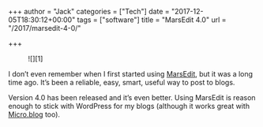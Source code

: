 +++
author = "Jack"
categories = ["Tech"]
date = "2017-12-05T18:30:12+00:00"
tags = ["software"]
title = "MarsEdit 4.0"
url = "/2017/marsedit-4-0/"

+++
 <figure class="wp-block-image">![][1]</figure> 

I don&#8217;t even remember when I first started using [MarsEdit][2], but it was a long time ago. It&#8217;s been a reliable, easy, smart, useful way to post to blogs.

Version 4.0 has been released and it&#8217;s even better. Using MarsEdit is reason enough to stick with&nbsp;WordPress for my blogs (although it works great with [Micro.blog][3] too).

 [1]: /img/2017/12/marsedit4.png
 [2]: https://red-sweater.com/marsedit/
 [3]: https://micro.blog